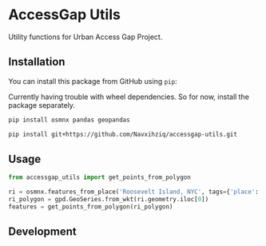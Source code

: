 # AccessGap Utils

Utility functions for Urban Access Gap Project.

## Installation

You can install this package from GitHub using `pip`:

Currently having trouble with wheel dependencies. So for now, install the package separately.

```bash
pip install osmnx pandas geopandas
```

```bash
pip install git+https://github.com/Navxihziq/accessgap-utils.git
```

## Usage

```python
from accessgap_utils import get_points_from_polygon

ri = osmnx.features_from_place('Roosevelt Island, NYC', tags={'place': 'island'})
ri_polygon = gpd.GeoSeries.from_wkt(ri.geometry.iloc[0])
features = get_points_from_polygon(ri_polygon)
```

## Development
